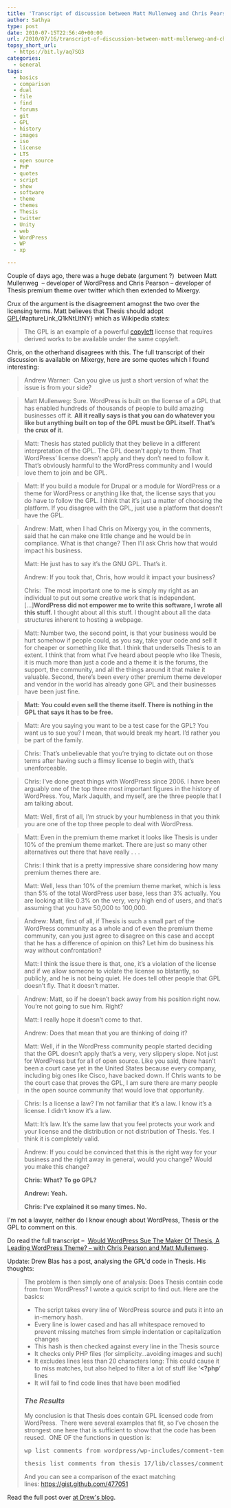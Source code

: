 ```yaml
---
title: 'Transcript of discussion between Matt Mullenweg and Chris Pearson – Summarizing #thesiswp'
author: Sathya
type: post
date: 2010-07-15T22:56:40+00:00
url: /2010/07/16/transcript-of-discussion-between-matt-mullenweg-and-chris-pearson/
topsy_short_url:
  - https://bit.ly/aq7SQ3
categories:
  - General
tags:
  - basics
  - comparison
  - dual
  - file
  - find
  - forums
  - git
  - GPL
  - history
  - images
  - iso
  - license
  - LTS
  - open source
  - PHP
  - quotes
  - script
  - show
  - software
  - theme
  - themes
  - Thesis
  - twitter
  - Unity
  - web
  - WordPress
  - WP
  - xp

---
```

Couple of days ago, there was a huge debate (argument ?)  between Matt Mullenweg  &#8211; developer of WordPress and Chris Pearson &#8211; developer of Thesis premium theme over twitter which then extended to Mixergy.

Crux of the argument is the disagreement amognst the two over the licensing terms. Matt believes that Thesis should adopt [GPL][1]{#aptureLink_Q1kNtLltNY} which as Wikipedia states:

> The GPL is an example of a powerful [copyleft][2] license that requires derived works to be available under the same copyleft.

Chris, on the otherhand disagrees with this. The full transcript of their discussion is available on Mixergy, here are some quotes which I found interesting:

<!--more-->

> Andrew Warner:  Can you give us just a short version of what the issue is from your side?

> Matt Mullenweg: Sure. WordPress is built on the license of a GPL that has enabled hundreds of thousands of people to build amazing businesses off it. **All it really says is that you can do whatever you like but anything built on top of the GPL must be GPL itself. That’s the crux of it**.

> Matt: Thesis has stated publicly that they believe in a different interpretation of the GPL. The GPL doesn’t apply to them. That WordPress’ license doesn’t apply and they don’t need to follow it. That’s obviously harmful to the WordPress community and I would love them to join and be GPL.

> Matt: If you build a module for Drupal or a module for WordPress or a theme for WordPress or anything like that, the license says that you do have to follow the GPL. I think that it’s just a matter of choosing the platform. If you disagree with the GPL, just use a platform that doesn’t have the GPL.

> Andrew: Matt, when I had Chris on Mixergy you, in the comments, said that he can make one little change and he would be in compliance. What is that change? Then I’ll ask Chris how that would impact his business.
> 
> Matt: He just has to say it’s the GNU GPL. That’s it.
> 
> Andrew: If you took that, Chris, how would it impact your business?
> 
> Chris:  The most important one to me is simply my right as an individual to put out some creative work that is independent. [&#8230;]**WordPress did not empower me to write this software, I wrote all this stuff.** I thought about all this stuff. I thought about all the data structures inherent to hosting a webpage.

> Matt: Number two, the second point, is that your business would be hurt somehow if people could, as you say, take your code and sell it for cheaper or something like that. I think that undersells Thesis to an extent. I think that from what I’ve heard about people who like Thesis, it is much more than just a code and a theme it is the forums, the support, the community, and all the things around it that make it valuable. Second, there’s been every other premium theme developer and vendor in the world has already gone GPL and their businesses have been just fine.

> **Matt: You could even sell the theme itself. There is nothing in the GPL that says it has to be free.**

> Matt: Are you saying you want to be a test case for the GPL? You want us to sue you? I mean, that would break my heart. I’d rather you be part of the family.

> Chris: That’s unbelievable that you’re trying to dictate out on those terms after having such a flimsy license to begin with, that’s unenforceable.

> Chris: I’ve done great things with WordPress since 2006. I have been arguably one of the top three most important figures in the history of WordPress. You, Mark Jaquith, and myself, are the three people that I am talking about.
> 
> Matt: Well, first of all, I’m struck by your humbleness in that you think you are one of the top three people to deal with WordPress.

> Matt: Even in the premium theme market it looks like Thesis is under 10% of the premium theme market. There are just so many other alternatives out there that have really . . .
> 
> Chris: I think that is a pretty impressive share considering how many premium themes there are.
> 
> Matt: Well, less than 10% of the premium theme market, which is less than 5% of the total WordPress user base, less than 3% actually. You are looking at like 0.3% on the very, very high end of users, and that’s assuming that you have 50,000 to 100,000.

> Andrew: Matt, first of all, if Thesis is such a small part of the WordPress community as a whole and of even the premium theme community, can you just agree to disagree on this case and accept that he has a difference of opinion on this? Let him do business his way without confrontation?
> 
> Matt: I think the issue there is that, one, it’s a violation of the license and if we allow someone to violate the license so blatantly, so publicly, and he is not being quiet. He does tell other people that GPL doesn’t fly. That it doesn’t matter.

> Andrew: Matt, so if he doesn’t back away from his position right now. You’re not going to sue him. Right?
> 
> Matt: I really hope it doesn’t come to that.
> 
> Andrew: Does that mean that you are thinking of doing it?
> 
> Matt: Well, if in the WordPress community people started deciding that the GPL doesn’t apply that’s a very, very slippery slope. Not just for WordPress but for all of open source. Like you said, there hasn’t been a court case yet in the United States because every company, including big ones like Cisco, have backed down. If Chris wants to be the court case that proves the GPL, I am sure there are many people in the open source community that would love that opportunity.

> Chris: Is a license a law? I’m not familiar that it’s a law. I know it’s a license. I didn’t know it’s a law.
> 
> Matt: It’s law. It’s the same law that you feel protects your work and your license and the distribution or not distribution of Thesis. Yes. I think it is completely valid.

> Andrew: If you could be convinced that this is the right way for your business and the right away in general, would you change? Would you make this change?
> 
> **Chris: What? To go GPL?**
> 
> **Andrew: Yeah.**
> 
> **Chris: I’ve explained it so many times. No.**

I'm not a lawyer, neither do I know enough about WordPress, Thesis or the GPL to comment on this.

Do read the full transcript &#8211;  [Would WordPress Sue The Maker Of Thesis, A Leading WordPress Theme? – with Chris Pearson and Matt Mullenweg][3].

Update: Drew Blas has a post, analysing the GPL'd code in Thesis. His thoughts:

> The problem is then simply one of analysis: Does Thesis contain code from from WordPress? I wrote a quick script to find out. Here are the basics:
> 
>   * The script takes every line of WordPress source and puts it into an in-memory hash.
>   * Every line is lower cased and has all whitespace removed to prevent missing matches from simple indentation or capitalization changes
>   * This hash is then checked against every line in the Thesis source
>   * It checks only PHP files (for simplicity…avoiding images and such)
>   * It excludes lines less than 20 characters long: This could cause it to miss matches, but also helped to filter a lot of stuff like ‘**<?php**‘ lines
>   * It will fail to find code lines that have been modified
> 
> ### _The Results_
> 
> My conclusion is that Thesis does contain GPL licensed code from WordPress.  There were several examples that fit, so I’ve chosen the strongest one here that is sufficient to show that the code has been reused.  ONE OF the functions in question is:
> 
> <pre>wp_list_comments from wordpress/wp-includes/comment-template.php:1387</pre>
> 
> <pre>thesis_list_comments from thesis_17/lib/classes/comments.php:169</pre>
> 
> And you can see a comparison of the exact matching lines: <a href="https://gist.github.com/477051" target="_blank">https://gist.github.com/477051</a>

Read the full post over [at Drew's blog][4].

 [1]: https://en.wikipedia.org/wiki/GNU%20General%20Public%20License
 [2]: https://en.wikipedia.org/wiki//wiki/index.php?title=Copyleft "Copyleft"
 [3]: https://mixergy.com/chris-pearson-matt-mullenweg/
 [4]: https://drewblas.com/2010/07/15/an-analysis-of-gpled-code-in-thesis/
